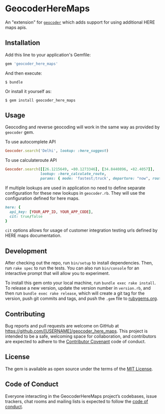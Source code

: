 # GeocoderHereMaps

An "extension" for [`geocoder`](https://github.com/alexreisner/geocoder) which adds support for using additional HERE maps apis.

## Installation

Add this line to your application's Gemfile:

```ruby
gem 'geocoder_here_maps'
```

And then execute:

    $ bundle

Or install it yourself as:

    $ gem install geocoder_here_maps

## Usage

Geocoding and reverse geocoding will work in the same way as provided by `geocoder` gem.

To use autocomplete API

```ruby
Geocoder.search('Delhi', lookup: :here_suggest)
```

To use calculateroute API

```ruby
Geocoder.search([[26.1215649, -80.1273346], [34.8440896, -82.4057]],
                lookup: :here_calculate_route,
                params: { mode: 'fastest;truck', departure: "now", routeattributes: 'shape'}).first
```


If multiple lookups are used in application no need to define separate configuration for these new lookups in `geocoder.rb`. They will use the configuration defined for here maps.

```ruby
here: {
  api_key: [YOUR_APP_ID, YOUR_APP_CODE],
  cit: true/false
}

```

`cit` options allows for usage of customer integration testing urls defined by HERE maps documentation.

## Development

After checking out the repo, run `bin/setup` to install dependencies. Then, run `rake spec` to run the tests. You can also run `bin/console` for an interactive prompt that will allow you to experiment.

To install this gem onto your local machine, run `bundle exec rake install`. To release a new version, update the version number in `version.rb`, and then run `bundle exec rake release`, which will create a git tag for the version, push git commits and tags, and push the `.gem` file to [rubygems.org](https://rubygems.org).

## Contributing

Bug reports and pull requests are welcome on GitHub at https://github.com/[USERNAME]/geocoder_here_maps. This project is intended to be a safe, welcoming space for collaboration, and contributors are expected to adhere to the [Contributor Covenant](http://contributor-covenant.org) code of conduct.

## License

The gem is available as open source under the terms of the [MIT License](https://opensource.org/licenses/MIT).

## Code of Conduct

Everyone interacting in the GeocoderHereMaps project’s codebases, issue trackers, chat rooms and mailing lists is expected to follow the [code of conduct](https://github.com/[USERNAME]/geocoder_here_maps/blob/master/CODE_OF_CONDUCT.md).

